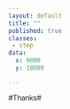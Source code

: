 ```yaml
---
layout: default
title: ""
published: true
classes:
 - step
data:
  x: 9000
  y: 18000

---
```


#Thanks#

